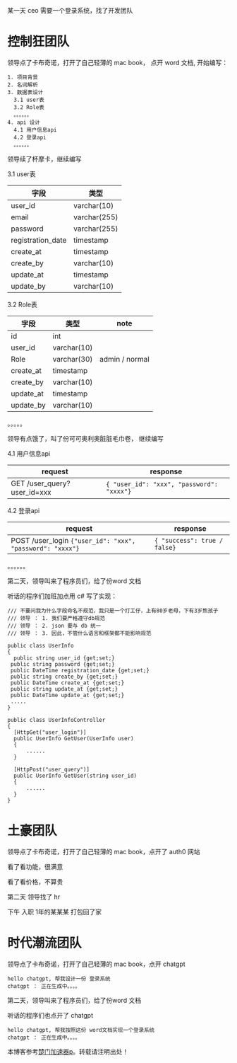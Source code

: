 
某一天 ceo 需要一个登录系统，找了开发团队


# 控制狂团队


领导点了卡布奇诺，打开了自己轻薄的 mac book， 点开 word 文档, 开始编写：



```
1. 项目背景
2. 名词解析
3. 数据表设计
  3.1 user表
  3.2 Role表
  。。。。。。
4. api 设计
  4.1 用户信息api
  4.2 登录api
  。。。。。。

```

领导续了杯摩卡，继续编写


3\.1 user表




| 字段 | 类型 |
| --- | --- |
| user\_id | varchar(10\) |
| email | varchar(255\) |
| password | varchar(255\) |
| registration\_date | timestamp |
| create\_at | timestamp |
| create\_by | varchar(10\) |
| update\_at | timestamp |
| update\_by | varchar(10\) |


3\.2 Role表




| 字段 | 类型 | note |
| --- | --- | --- |
| id | int |  |
| user\_id | varchar(10\) |  |
| Role | varchar(30\) | admin / normal |
| create\_at | timestamp |  |
| create\_by | varchar(10\) |  |
| update\_at | timestamp |  |
| update\_by | varchar(10\) |  |


。。。。。


领导有点饿了，叫了份可可奥利奥脏脏毛巾卷， 继续编写


4\.1 用户信息api




| request | response |
| --- | --- |
| GET /user\_query?user\_id\=xxx | `{ "user_id": "xxx", "password": "xxxx"}` |


4\.2 登录api




| request | response |
| --- | --- |
| POST /user\_login `{"user_id": "xxx", "password": "xxxx"}` | `{ "success": true / false}` |


。。。。。。


第二天，领导叫来了程序员们，给了份word 文档


听话的程序们加班加点用 c\# 写了实现：



```
/// 不要问我为什么字段命名不规范，我只是一个打工仔，上有80岁老母，下有3岁熊孩子
/// 领导 ： 1. 我们要严格遵守db规范
/// 领导 ： 2. json 要与 db 统一
/// 领导 ： 3. 因此，不管什么语言和框架都不能影响规范

public class UserInfo
{
  public string user_id {get;set;}
 public string password {get;set;}
 public DateTime registration_date {get;set;}
 public string create_by {get;set;}
 public DateTime create_at {get;set;}
 public string update_at {get;set;}
 public DateTime update_at {get;set;}
 .....
}

public class UserInfoController
{
  [HttpGet("user_login")]
  public UserInfo GetUser(UserInfo user)
  {
      ......
  }

  [HttpPost("user_query")]
  public UserInfo GetUser(string user_id)
  {
      ......
  }
}

```

# 土豪团队


领导点了卡布奇诺，打开了自己轻薄的 mac book，点开了 auth0 网站


看了看功能，很满意


看了看价格，不算贵


第二天 领导找了 hr


下午 入职 1年的某某某 打包回了家


# 时代潮流团队


领导点了卡布奇诺，打开了自己轻薄的 mac book，点开 chatgpt



```
hello chatgpt, 帮我设计一份 登录系统
chatgpt ： 正在生成中。。。。

```

第二天，领导叫来了程序员们，给了份word 文档


听话的程序们也点开了 chatgpt



```
hello chatgpt, 帮我按照这份 word文档实现一个登录系统
chatgpt ： 正在生成中。。。。

```

 本博客参考[楚门加速器p](https://tianchuang88.com)。转载请注明出处！
